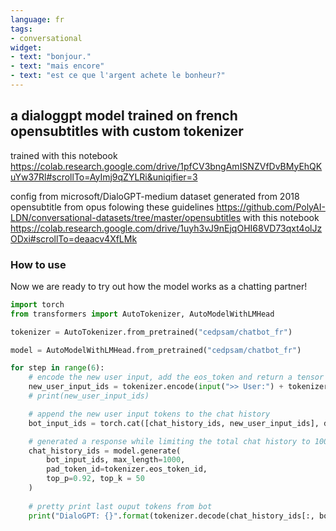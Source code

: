 ```yaml
---
language: fr
tags:
- conversational
widget:
- text: "bonjour."
- text: "mais encore"
- text: "est ce que l'argent achete le bonheur?"
---
```


## a dialoggpt model trained on french opensubtitles with custom tokenizer
trained with this notebook
https://colab.research.google.com/drive/1pfCV3bngAmISNZVfDvBMyEhQKuYw37Rl#scrollTo=AyImj9qZYLRi&uniqifier=3

config from microsoft/DialoGPT-medium
dataset generated from 2018 opensubtitle from opus folowing these guidelines
https://github.com/PolyAI-LDN/conversational-datasets/tree/master/opensubtitles with this notebook
https://colab.research.google.com/drive/1uyh3vJ9nEjqOHI68VD73qxt4olJzODxi#scrollTo=deaacv4XfLMk
### How to use

Now we are ready to try out how the model works as a chatting partner!

```python
import torch
from transformers import AutoTokenizer, AutoModelWithLMHead

tokenizer = AutoTokenizer.from_pretrained("cedpsam/chatbot_fr")

model = AutoModelWithLMHead.from_pretrained("cedpsam/chatbot_fr")

for step in range(6):
    # encode the new user input, add the eos_token and return a tensor in Pytorch
    new_user_input_ids = tokenizer.encode(input(">> User:") + tokenizer.eos_token, return_tensors='pt')
    # print(new_user_input_ids)

    # append the new user input tokens to the chat history
    bot_input_ids = torch.cat([chat_history_ids, new_user_input_ids], dim=-1) if step > 0 else new_user_input_ids

    # generated a response while limiting the total chat history to 1000 tokens, 
    chat_history_ids = model.generate(
        bot_input_ids, max_length=1000,
        pad_token_id=tokenizer.eos_token_id,
        top_p=0.92, top_k = 50
    )
    
    # pretty print last ouput tokens from bot
    print("DialoGPT: {}".format(tokenizer.decode(chat_history_ids[:, bot_input_ids.shape[-1]:][0], skip_special_tokens=True)))
